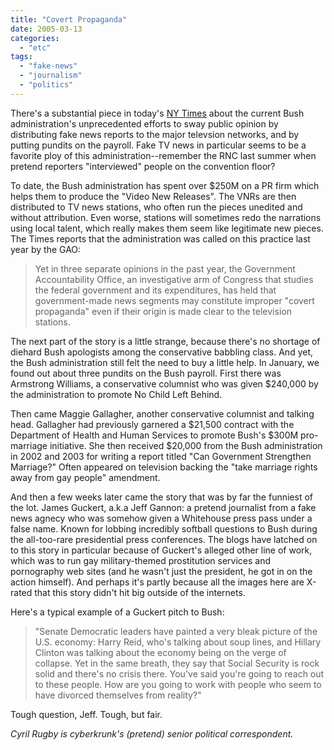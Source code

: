 ```yaml
---
title: "Covert Propaganda"
date: 2005-03-13
categories: 
  - "etc"
tags: 
  - "fake-news"
  - "journalism"
  - "politics"
---
```


There's a substantial piece in today's [NY Times](http://www.nytimes.com/2005/03/13/politics/13covert.html?) about the current Bush administration's unprecedented efforts to sway public opinion by distributing fake news reports to the major televsion networks, and by putting pundits on the payroll. Fake TV news in particular seems to be a favorite ploy of this administration--remember the RNC last summer when pretend reporters "interviewed" people on the convention floor?

To date, the Bush administration has spent over $250M on a PR firm which helps them to produce the "Video New Releases". The VNRs are then distributed to TV news stations, who often run the pieces unedited and without attribution. Even worse, stations will sometimes redo the narrations using local talent, which really makes them seem like legitimate new pieces. The Times reports that the administration was called on this practice last year by the GAO:

> Yet in three separate opinions in the past year, the Government Accountability Office, an investigative arm of Congress that studies the federal government and its expenditures, has held that government-made news segments may constitute improper "covert propaganda" even if their origin is made clear to the television stations.

The next part of the story is a little strange, because there's no shortage of diehard Bush apologists among the conservative babbling class. And yet, the Bush administration still felt the need to buy a little help. In January, we found out about three pundits on the Bush payroll. First there was Armstrong Williams, a conservative columnist who was given $240,000 by the administration to promote No Child Left Behind.

Then came Maggie Gallagher, another conservative columnist and talking head. Gallagher had previously garnered a $21,500 contract with the Department of Health and Human Services to promote Bush's $300M pro-marriage initiative. She then received $20,000 from the Bush administration in 2002 and 2003 for writing a report titled "Can Government Strengthen Marriage?" Often appeared on television backing the "take marriage rights away from gay people" amendment.

And then a few weeks later came the story that was by far the funniest of the lot. James Guckert, a.k.a Jeff Gannon: a pretend journalist from a fake news agnecy who was somehow given a Whitehouse press pass under a false name. Known for lobbing incredibly softball questions to Bush during the all-too-rare presidential press conferences. The blogs have latched on to this story in particular because of Guckert's alleged other line of work, which was to run gay military-themed prostitution services and pornography web sites (and he wasn't just the president, he got in on the action himself). And perhaps it's partly because all the images here are X-rated that this story didn't hit big outside of the internets.

Here's a typical example of a Guckert pitch to Bush:

> "Senate Democratic leaders have painted a very bleak picture of the U.S. economy: Harry Reid, who's talking about soup lines, and Hillary Clinton was talking about the economy being on the verge of collapse. Yet in the same breath, they say that Social Security is rock solid and there's no crisis there. You've said you're going to reach out to these people. How are you going to work with people who seem to have divorced themselves from reality?"

Tough question, Jeff. Tough, but fair.

_Cyril Rugby is cyberkrunk's (pretend) senior political correspondent._
